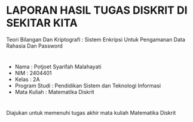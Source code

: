 # LAPORAN HASIL TUGAS DISKRIT DI SEKITAR KITA

Teori Bilangan Dan Kriptografi : Sistem Enkripsi Untuk Pengamanan Data Rahasia Dan Password
#

- Nama        : Potjoet Syarifah Malahayati
- NIM         : 2404401
- Kelas       : 2A
- Program Studi     : Pendidikan Sistem dan Teknologi Informasi
- Mata Kuliah : Matematika Diskrit

#
Diajukan untuk memenuhi  tugas akhir mata kuliah Matematika Diskrit
